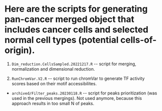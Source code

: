 # Here are the scripts for generating pan-cancer merged object that includes cancer cells and selected normal cell types (potential cells-of-origin).

1. ```Dim_reduction.CellsSampled.20221217.R``` -- script for merging, normalization and dimensional reduction.

2. ```RunChromVar.V2.R``` -- script to run chromVar to generate TF activity scores based on their motif accessibilites.


* ```archived/Filter_peaks.20230118.R``` -- script for peaks prioritization (was used in the previous mergings). Not used anymore, because this approach results in too small N of peaks.